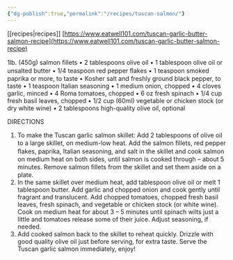 ```yaml
---
{"dg-publish":true,"permalink":"/recipes/tuscan-salmon/"}
---
```


[[recipes\|recipes]]
[https://www.eatwell101.com/tuscan-garlic-butter-salmon-recipe](https://www.eatwell101.com/tuscan-garlic-butter-salmon-recipe)

1lb. (450g) salmon ﬁllets
• 2 tablespoons olive oil
• 1 tablespoon olive oil or unsalted butter
• 1/4 teaspoon red pepper ﬂakes
• 1 teaspoon smoked paprika or more, to taste
• Kosher salt and freshly ground black pepper, to taste
• 1 teaspoon Italian seasoning
• 1 medium onion, chopped
• 4 cloves garlic, minced
• 4 Roma tomatoes, chopped
• 6 oz fresh spinach
• 1/4 cup fresh basil leaves, chopped
• 1/2 cup (60ml) vegetable or chicken stock (or dry white wine)
• 2 tablespoons high-quality olive oil, optional

DIRECTIONS
1. To make the Tuscan garlic salmon skillet: Add 2 tablespoons of olive oil to a large skillet, on medium-low heat. Add the salmon
ﬁllets, red pepper ﬂakes, paprika, Italian seasoning, and salt in the skillet and cook salmon on medium heat on both sides, until
salmon is cooked through – about 5 minutes. Remove salmon ﬁllets from the skillet and set them aside on a plate.
2. In the same skillet over medium heat, add tablespoon olive oil or melt 1 tablespoon butter. Add garlic and chopped onion and
cook gently until fragrant and translucent. Add chopped tomatoes, chopped fresh basil leaves, fresh spinach, and vegetable or
chicken stock (or white wine). Cook on medium heat for about 3 – 5 minutes until spinach wilts just a little and tomatoes release
some of their juice. Adjust seasoning, if needed.
3. Add cooked salmon back to the skillet to reheat quickly. Drizzle with good quality olive oil just before serving, for extra taste.
Serve the Tuscan garlic salmon immediately, enjoy!